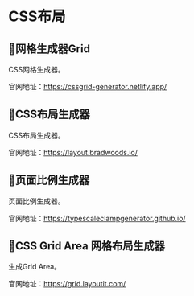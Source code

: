 # CSS布局

## 🦀网格生成器Grid

CSS网格生成器。

官网地址：https://cssgrid-generator.netlify.app/

## 🦞CSS布局生成器

CSS布局生成器。

官网地址：https://layout.bradwoods.io/

## 🦐页面比例生成器

页面比例生成器。

官网地址：https://typescaleclampgenerator.github.io/

## 🦑CSS Grid Area 网格布局生成器

生成Grid Area。

官网地址：https://grid.layoutit.com/